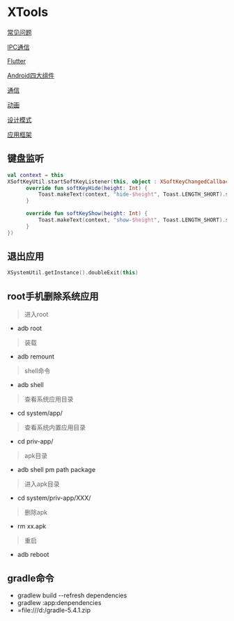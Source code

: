 # XTools
[常见问题](https://github.com/dannycx/XTools/blob/main/QUESTION.md)

[IPC通信](https://github.com/dannycx/XTools/blob/main/notes/IPC.md)

[Flutter](https://github.com/dannycx/XTools/blob/main/notes/flutter/flutter.md)

[Android四大组件](https://github.com/dannycx/XTools/blob/main/notes/android/component.md)

[通信](https://github.com/dannycx/XTools/blob/main/notes/communication/communication.md)

[动画](https://github.com/dannycx/XTools/blob/main/notes/Animation.md)

[设计模式](https://github.com/dannycx/XTools/blob/main/design/design.md)

[应用框架](https://github.com/dannycx/XTools/blob/main/frame/frame.md)

## 键盘监听
```kotlin
val context = this
XSoftKeyUtil.startSoftKeyListener(this, object : XSoftKeyChangedCallback {
      override fun softKeyHide(height: Int) {
          Toast.makeText(context, "hide-$height", Toast.LENGTH_SHORT).show()
      }

      override fun softKeyShow(height: Int) {
          Toast.makeText(context, "show-$height", Toast.LENGTH_SHORT).show()
      }
})
```

## 退出应用
```kotlin
XSystemUtil.getInstance().doubleExit(this)
```

## root手机删除系统应用
> 进入root
+ adb root              

> 装载
+ adb remount

> shell命令
+ adb shell

> 查看系统应用目录
+ cd system/app/

> 查看系统内置应用目录
+ cd priv-app/

> apk目录
+ adb shell pm path package

> 进入apk目录
+ cd system/priv-app/XXX/

> 删除apk
+ rm xx.apk

> 重启
+ adb reboot

## gradle命令
* gradlew build --refresh dependencies
* gradlew :app:denpendencies
* =file:///d:/gradle-5.4.1.zip

